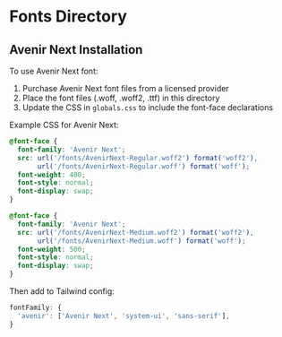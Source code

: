 # Fonts Directory

## Avenir Next Installation

To use Avenir Next font:

1. Purchase Avenir Next font files from a licensed provider
2. Place the font files (.woff, .woff2, .ttf) in this directory
3. Update the CSS in `globals.css` to include the font-face declarations

Example CSS for Avenir Next:
```css
@font-face {
  font-family: 'Avenir Next';
  src: url('/fonts/AvenirNext-Regular.woff2') format('woff2'),
       url('/fonts/AvenirNext-Regular.woff') format('woff');
  font-weight: 400;
  font-style: normal;
  font-display: swap;
}

@font-face {
  font-family: 'Avenir Next';
  src: url('/fonts/AvenirNext-Medium.woff2') format('woff2'),
       url('/fonts/AvenirNext-Medium.woff') format('woff');
  font-weight: 500;
  font-style: normal;
  font-display: swap;
}
```

Then add to Tailwind config:
```js
fontFamily: {
  'avenir': ['Avenir Next', 'system-ui', 'sans-serif'],
}
```